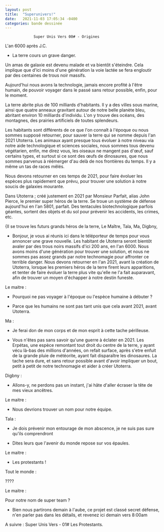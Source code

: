 ```yaml
---
layout: post
title:  "Superunivers!"
date:   2021-11-03 17:05:34 -0400
categories: bande dessinée
---
```


                 Super Unis Vers 00# - Origines


L'an 6000 après J.C.


- La terre cours un grave danger.

Un amas de galaxie est devenu malade et va bientôt s'éteindre. Cela implique que d'ici moins d'une génération la voie lactée se fera engloutir par des centaines de trous noir massifs.

Aujourd'hui nous avons la technologie, jamais encore profité à l'être humain, de pouvoir voyager dans le passé sans retour possible, enfin, pour le moment.

La terre abrite plus de 100 milliards d'habitants. Il y a des villes sous marine, ainsi que quatre anneaux gravitant autour de notre belle planète bleu, abritant environ 10 milliards d'individu. L'on y trouve des océans, des montagnes, des prairies artificiels de toutes splendeurs.

Les habitants sont différents de ce que l'on connaît à l'époque ou nous sommes supposé retourner, pour sauver la terre qui se nomme depuis l'an 2021 Utoterra. Les animaux ayant presque tous évoluer à notre niveau via notre aide technologique et sciences sociales, nous sommes tous devenu végétarien, enfin, me direz vous, les oiseaux ne mangent pas d'œuf, sauf certains types, et surtout si ce sont des œufs de dinosaures, que nous sommes parvenus à réémerger d'au delà de nos frontières du temps. Il y a même un tas de races mêlés.

Nous devons retourner en ces temps de 2021, pour faire évoluer les espèces plus rapidement que prévu, pour trouver une solution à notre soucis de galaxies mourante.

Dans Utoterra ; créé justement en 2021 par Monsieur Parfait, alias John Pierce, le premier super héros de la terre. Se troue un système de défense aujourd'hui en l'an 5801, parfait. Des tentacules biotechnologique parfois géantes, sortent des objets et du sol pour prévenir les accidents, les crimes, etc.





{Il se trouve les futurs grands héros de la terre,  Le Maître, Tala, Ma, Digbny,


- Bonjour, je vous ai réunis ici dans le téléporteur de temps pour vous annoncer une grave nouvelle.
Les habitant de Utoterra seront bientôt avaler par des trous noirs massifs d'ici 200 ans, en l'an 6000. Nous avons moins d'une génération pour trouver une solution, et nous ne sommes pas assez grands par notre technomagie pour affronter ce terrible danger. Nous devons retourner en l'an 2021, avant la création de Utoterra, lorsque les premiers héros de la terre firent leurs apparitions, et tenter de faire évoluer la terre plus vite qu'elle ne l'a fait auparavant, afin de trouver un moyen d'échapper à notre destin funeste.

Le maitre :

- Pourquoi ne pas voyager à l'époque ou l'espèce humaine à débuter ?

- Parce que les humains ne sont pas tant unis que cela avant 2021, avant Utoterra.


Ma :

- Je ferai don de mon corps et de mon esprit à cette tache périlleuse.

- Vous n'êtes pas sans savoir qu'une guerre à éclater en 2021. Les Erpétas, une espèce remontant tout droit du centre de la terre, y ayant vécu là-bas des millions d'années, on refait surface, après s'etre enfuit de la grande pluie de météorite, ayant fait disparaître les dinosaures. La tache sera dure, et sans retour possible avant d'avoir impliquer un bout, petit à petit de notre technomagie et aider à créer Utoterra.


Digbny :

- Allons-y, ne perdons pas un instant, j'ai hâte d'aller écraser la tête de mes vieux ancêtres.


Le maitre :

- Nous devrions trouver un nom pour notre équipe.

Tala :

- Je dois prévenir mon entourage de mon abscence, je ne suis pas sure qu'ils comprendront

- Dites leurs que l'avenir du monde repose sur vos épaules.

Le maitre :

- Les protestants !

Tout le monde :

????

Le maitre :

Pour notre nom de super team ?

- Bien nous partirons demain à l'aube, ce projet est classé secret défense, n'en parler pas dans les détails, et revenez ici demain vers 8:00am



A suivre : Super Unis Vers - 01# Les Protestants.
